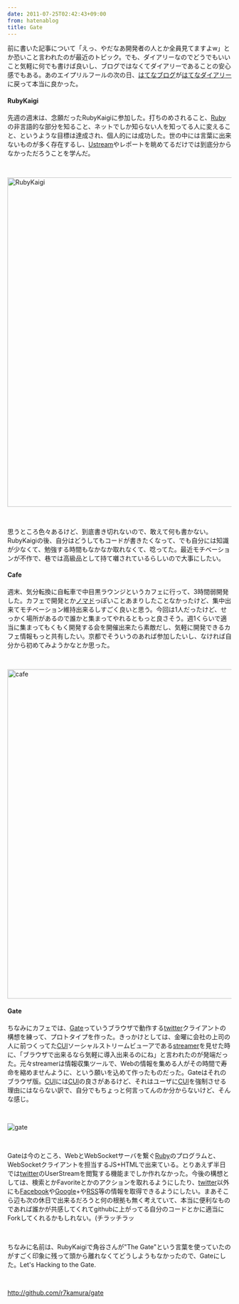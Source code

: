 ```yaml
---
date: 2011-07-25T02:42:43+09:00
from: hatenablog
title: Gate
---
```


<p>前に書いた記事について「えっ、やだなあ開発者の人とか全員見てますよw」とか恐いこと言われたのが最近のトピック。でも、ダイアリーなのでどうでもいいこと気軽に何でも書けば良いし、ブログではなくてダイアリーであることの安心感でもある。あのエイプリルフールの次の日、<a class="keyword" href="http://d.hatena.ne.jp/keyword/%A4%CF%A4%C6%A4%CA%A5%D6%A5%ED%A5%B0">はてなブログ</a>が<a class="keyword" href="http://d.hatena.ne.jp/keyword/%A4%CF%A4%C6%A4%CA%A5%C0%A5%A4%A5%A2%A5%EA%A1%BC">はてなダイアリー</a>に戻って本当に良かった。</p><p></p>

<div class="section">
    <h4>RubyKaigi</h4>
    <p>先週の週末は、念願だったRubyKaigiに参加した。打ちのめされること、<a class="keyword" href="http://d.hatena.ne.jp/keyword/Ruby">Ruby</a>の非言語的な部分を知ること、ネットでしか知らない人を知ってる人に変えること、というような目標は達成され、個人的には成功した。世の中には言葉に出来ないものが多く存在するし、<a class="keyword" href="http://d.hatena.ne.jp/keyword/Ustream">Ustream</a>やレポートを眺めてるだけでは到底分からなかっただろうことを学んだ。</p><br />
<p><img src="http://farm7.static.flickr.com/6149/5970421033_6bd726f71f_b.jpg" alt="RubyKaigi" width="740"/></p><br />
<p>思うところ色々あるけど、到底書き切れないので、敢えて何も書かない。RubyKaigiの後、自分はどうしてもコードが書きたくなって、でも自分には知識が少なくて、勉強する時間もなかなか取れなくて、唸ってた。最近モチベーションが不作で、巷では高級品として持て囃されているらしいので大事にしたい。</p><p></p>

</div>
<div class="section">
    <h4>Cafe</h4>
    <p>週末、気分転換に自転車で中目黒ラウンジというカフェに行って、3時間弱開発した。カフェで開発とか<a class="keyword" href="http://d.hatena.ne.jp/keyword/%A5%CE%A5%DE%A5%C9">ノマド</a>っぽいことあまりしたことなかったけど、集中出来てモチベーション維持出来るしすごく良いと思う。今回は1人だったけど、せっかく場所があるので誰かと集まってやれるともっと良さそう。週1くらいで適当に集まってもくもく開発する会を開催出来たら素敵だし、気軽に開発できるカフェ情報もっと共有したい。京都でそういうのあれば参加したいし、なければ自分から初めてみようかなとか思った。</p><br />
<p><img src="http://farm7.static.flickr.com/6136/5970115353_2eddaab78c_b.jpg" alt="cafe" width="740"/></p><p></p>

</div>
<div class="section">
    <h4>Gate</h4>
    <p>ちなみにカフェでは、<a href="http://github.com/r7kamura/gate">Gate</a>っていうブラウザで動作する<a class="keyword" href="http://d.hatena.ne.jp/keyword/twitter">twitter</a>クライアントの構想を練って、プロトタイプを作った。きっかけとしては、金曜に会社の上司の人に前つくってた<a class="keyword" href="http://d.hatena.ne.jp/keyword/CUI">CUI</a>ソーシャルストリームビューアである<a href="http://github.com/r7kamura/streamer">streamer</a>を見せた時に、「ブラウザで出来るなら気軽に導入出来るのにね」と言われたのが発端だった。元々streamerは情報収集ツールで、Webの情報を集める人がその時間で寿命を縮めませんように、という願いを込めて作ったものだった。Gateはそれのブラウザ版。<a class="keyword" href="http://d.hatena.ne.jp/keyword/CUI">CUI</a>には<a class="keyword" href="http://d.hatena.ne.jp/keyword/CUI">CUI</a>の良さがあるけど、それはユーザに<a class="keyword" href="http://d.hatena.ne.jp/keyword/CUI">CUI</a>を強制させる理由にはならない訳で、自分でもちょっと何言ってんのか分からないけど、そんな感じ。</p><br />
<p><img src="http://arumakan.org/gate.png" alt="gate" /></p><br />
<p>Gateは今のところ、WebとWebSocketサーバを繋ぐ<a class="keyword" href="http://d.hatena.ne.jp/keyword/Ruby">Ruby</a>のプログラムと、WebSocketクライアントを担当するJS+HTMLで出来ている。とりあえず半日では<a class="keyword" href="http://d.hatena.ne.jp/keyword/twitter">twitter</a>のUserStreamを閲覧する機能までしか作れなかった。今後の構想としては、検索とかFavoriteとかのアクションを取れるようにしたり、<a class="keyword" href="http://d.hatena.ne.jp/keyword/twitter">twitter</a>以外にも<a class="keyword" href="http://d.hatena.ne.jp/keyword/Facebook">Facebook</a>や<a class="keyword" href="http://d.hatena.ne.jp/keyword/Google">Google</a>+や<a class="keyword" href="http://d.hatena.ne.jp/keyword/RSS">RSS</a>等の情報を取得できるようにしたい。まあそこら辺も次の休日で出来るだろうと何の根拠も無く考えていて、本当に便利なものであれば誰かが共感してくれてgithubに上がってる自分のコードとかに適当にForkしてくれるかもしれない。(チラッチラッ</p><br />
<p>ちなみに名前は、RubyKaigiで角谷さんが"The Gate"という言葉を使っていたのがすごく印象に残って頭から離れなくてどうしようもなかったので、Gateにした。Let's Hacking to the Gate.</p><br />
<p><a href="http://github.com/r7kamura/gate">http://github.com/r7kamura/gate</a></p>

</div>
